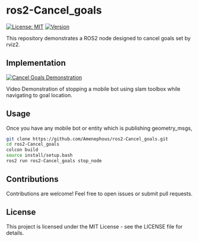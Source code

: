 # ros2-Cancel_goals
[![License: MIT](https://img.shields.io/badge/License-MIT-yellow.svg)](https://opensource.org/licenses/MIT)
[![Version](https://img.shields.io/badge/Version-1.0-blue)](https://github.com/Your-Username/Iterative-Closest-Point/releases)


This repository demonstrates a ROS2 node designed to cancel goals set by rviz2.

## Implementation

[![Cancel Goals Demonstration](https://github.com/Amenephous/ros2-Cancel_goals/assets/48127920/b95aa4d9-044f-4217-a215-502a0120f1f5)](https://github.com/Amenephous/ros2-Cancel_goals/assets/48127920/b95aa4d9-044f-4217-a215-502a0120f1f5)

Video Demonstration of stopping a mobile bot using slam toolbox while navigating to goal location.

## Usage

Once you have any mobile bot or entity which is publishing geometry_msgs, 
   ```bash
  git clone https://github.com/Amenephous/ros2-Cancel_goals.git
  cd ros2-Cancel_goals
  colcon build
  source install/setup.bash
  ros2 run ros2-Cancel_goals stop_node
```

## Contributions

Contributions are welcome! Feel free to open issues or submit pull requests.
## License

This project is licensed under the MIT License - see the LICENSE file for details.
